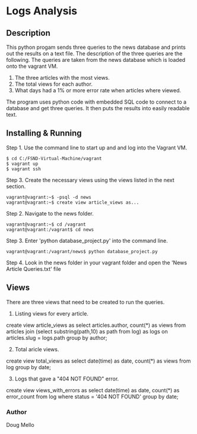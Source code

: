 # Logs Analysis

## Description

This python progam sends three queries to the news database and prints out the results on a text file. The description of the three queries are the following.  The queries are taken from the news database which is loaded onto the vagrant VM.
1.  The three articles with the most views.  
2.  The total views for each author.  
3.  What days had a 1% or more error rate when articles where viewed.

The program uses python code with embedded SQL code to connect to a database and get three queries.  It then puts the results into easily readable text.  

## Installing & Running
Step 1. Use the command line to start up and and log into the Vagrant VM.

	$ cd C:/FSND-Virtual-Machine/vagrant
	$ vagrant up
	$ vagrant ssh
    
Step 3. Create the necessary views using the views listed in the next section.

	vagrant@vagrant:~$ -psql -d news
    vagrant@vagrant:~$ create view article_views as...
    
Step 2. Navigate to the news folder.

	vagrant@vagrant:~$ cd /vagrant
	vagrant@vagrant:/vagrant$ cd news

Step 3. Enter 'python database_project.py' into the command line.

	vagrant@vagrant:/vagrant/news$ python database_project.py

Step 4. Look in the news folder in your vagrant folder and open the 'News Article Queries.txt' file

## Views

There are three views that need to be created to run the queries.


1. Listing views for every article.

create view article_views as 
	select articles.author, count(*) as views 
	from articles join (select substring(path,10) as path from log) as logs
  	on articles.slug = logs.path
  	group by author;
    
2. Total aricle views.
	
  create view total_views as
  select date(time) as date, count(*) as views
  from log
  group by date;
  
3. Logs that gave a "404 NOT FOUND" error.

create view views_with_errors as select date(time) as date, count(*) as error_count
  from log where status = '404 NOT FOUND'
  group by date;


### Author

Doug Mello
